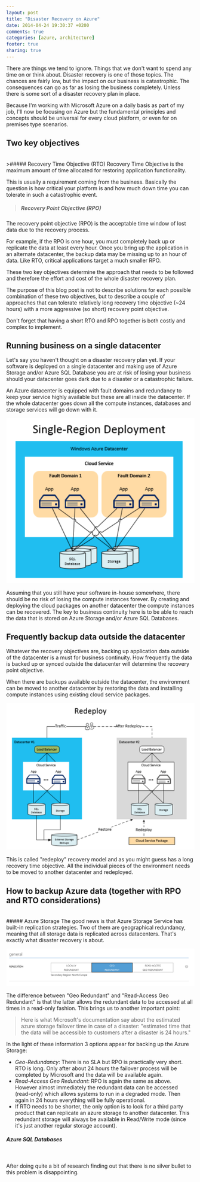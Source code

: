 ```yaml
---
layout: post
title: "Disaster Recovery on Azure"
date: 2014-04-24 19:30:37 +0200
comments: true
categories: [azure, architecture]
footer: true
sharing: true
---
```


There are things we tend to ignore. Things that we don't want to spend any time on or think about. Disaster recovery is one of those topics. The chances are fairly low, but the impact on our business is catastrophic. The consequences can go as far as losing the business completely. Unless there is some sort of a disaster recovery plan in place.

Because I'm working with Microsoft Azure on a daily basis as part of my job, I'll now be focusing on Azure but the fundamental principles and concepts should be universal for every cloud platform, or even for on premises type scenarios.

## Two key objectives
<br>
>##### Recovery Time Objective (RTO)
Recovery Time Objective is the maximum amount of time allocated for restoring application functionality.

This is usually a requirement coming from the business. Basically the question is how critical your platform is and how much down time you can tolerate in such a catastrophic event.

>##### Recovery Point Objective (RPO)
The recovery point objective (RPO) is the acceptable time window of lost data due to the recovery process. 

For example, if the RPO is one hour, you must completely back up or replicate the data at least every hour. Once you bring up the application in an alternate datacenter, the backup data may be missing up to an hour of data. Like RTO, critical applications target a much smaller RPO.

These two key objectives determine the approach that needs to be followed and therefore the effort and cost of the whole disaster recovery plan.

The purpose of this blog post is not to describe solutions for each possible combination of these two objectives, but to describe a couple of approaches that can tolerate relatively long recovery time objective (~24 hours) with a more aggressive (so short) recovery point objective.

Don't forget that having a short RTO and RPO together is both costly and complex to implement.

## Running business on a single datacenter

Let's say you haven't thought on a disaster recovery plan yet. If your software is deployed on a single datacenter and making use of Azure Storage and/or Azure SQL Database you are at risk of losing your business should your datacenter goes dark due to a disaster or a catastrophic failure.

An Azure datacenter is equipped with fault domains and redundancy to keep your service highly available but these are all inside the datacenter. If the whole datacenter goes down all the compute instances, databases and storage services will go down with it.

![Single Region Deployment](/assets/Disaster_Recovery_On_Azure/Single_Region_Deployment.png)

Assuming that you still have your software in-house somewhere, there should be no risk of losing the compute instances forever. By creating and deploying the cloud packages on another datacenter the compute instances can be recovered. The key to business continuity here is to be able to reach the data that is stored on Azure Storage and/or Azure SQL Databases.

## Frequently backup data outside the datacenter

Whatever the recovery objectives are, backing up application data outside of the datacenter is a must for business continuity. How frequently the data is backed up or synced outside the datacenter will determine the recovery point objective.

When there are backups available outside the datacenter, the environment can be moved to another datacenter by restoring the data and installing compute instances using existing cloud service packages.

![Redeploy to another datacenter](/assets/Disaster_Recovery_On_Azure/Redeploy_Azure_Datacenter.png)

This is called "redeploy" recovery model and as you might guess has a long recovery time objective. All the individual pieces of the environment needs to be moved to another datacenter and redeployed. 

## How to backup Azure data (together with RPO and RTO considerations) 
<br>
##### Azure Storage
The good news is that Azure Storage Service has built-in replication strategies. Two of them are geographical redundancy, meaning that all storage data is replicated across datacenters. That's exactly what disaster recovery is about.

![Azure Storage Geo Redundancy](/assets/Disaster_Recovery_On_Azure/Azure_Storage_Redundancy.png)

The difference between "Geo Redundant" and "Read-Access Geo Redundant" is that the latter allows the redundant data to be accessed at all times in a read-only fashion. This brings us to another important point:

>Here is what Microsoft's documentation say about the estimated azure storage failover time in case of a disaster:  "estimated time that the data will be accessible to customers after a disaster is 24 hours."

In the light of these information 3 options appear for backing up the Azure Storage:

* _Geo-Redundancy_: There is no SLA but RPO is practically very short. RTO is long. Only after about 24 hours the failover process will be completed by Microsoft and the data will be available again.
* _Read-Access Geo Redundant_: RPO is again the same as above. However almost immediately the redundant data can be accessed (read-only) which allows systems to run in a degraded mode. Then again in 24 hours everything will be fully operational.
* If RTO needs to be shorter, the only option is to look for a third party product that can replicate an azure storage to another datacenter. This redundant storage will always be available in Read/Write mode (since it's just another regular storage account).

##### Azure SQL Databases
<br>

After doing quite a bit of research finding out that there is no silver bullet to this problem is disappointing.







